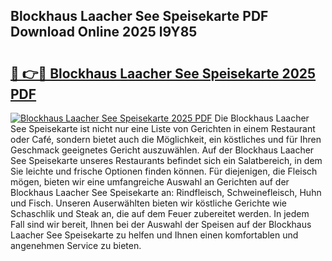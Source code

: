 ## Blockhaus Laacher See Speisekarte PDF Download Online 2025 l9Y85

# <h2><a href="http://gceesce.nevu.top/?p=Blockhaus+Laacher+See+Speisekarte">🔗 👉🔴 Blockhaus Laacher See Speisekarte 2025 PDF</a></h2>

[![Blockhaus Laacher See Speisekarte 2025 PDF](https://i.imgur.com/dBaPXMq.png)](http://gceesce.nevu.top/?p=Blockhaus+Laacher+See+Speisekarte)
Die Blockhaus Laacher See Speisekarte ist nicht nur eine Liste von Gerichten in einem Restaurant oder Café, sondern bietet auch die Möglichkeit, ein köstliches und für Ihren Geschmack geeignetes Gericht auszuwählen. Auf der Blockhaus Laacher See Speisekarte unseres Restaurants befindet sich ein Salatbereich, in dem Sie leichte und frische Optionen finden können. Für diejenigen, die Fleisch mögen, bieten wir eine umfangreiche Auswahl an Gerichten auf der Blockhaus Laacher See Speisekarte an: Rindfleisch, Schweinefleisch, Huhn und Fisch. Unseren Auserwählten bieten wir köstliche Gerichte wie Schaschlik und Steak an, die auf dem Feuer zubereitet werden. In jedem Fall sind wir bereit, Ihnen bei der Auswahl der Speisen auf der Blockhaus Laacher See Speisekarte zu helfen und Ihnen einen komfortablen und angenehmen Service zu bieten.
